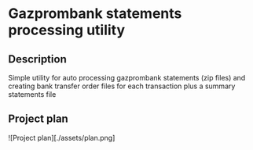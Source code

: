 # Gazprombank statements processing utility

## Description

Simple utility for auto processing gazprombank statements (zip files) and
creating bank transfer order files for each transaction plus a summary statements
file

## Project plan

![Project plan][./assets/plan.png]
